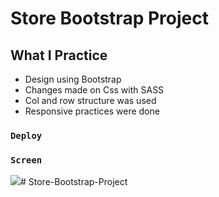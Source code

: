 # Store Bootstrap Project

## What I Practice
- Design using Bootstrap
- Changes made on Css with SASS
- Col and row structure was used
- Responsive practices were done


### `Deploy`



### `Screen`

![](Store.gif)# Store-Bootstrap-Project
